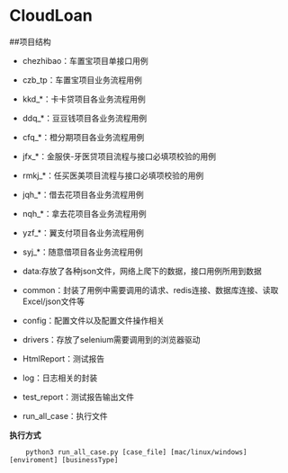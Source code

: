 # CloudLoan

##项目结构

- chezhibao：车置宝项目单接口用例
- czb_tp：车置宝项目业务流程用例
- kkd_*：卡卡贷项目各业务流程用例
- ddq_*：豆豆钱项目各业务流程用例
- cfq_*：橙分期项目各业务流程用例
- jfx_*：金服侠-牙医贷项目流程与接口必填项校验的用例
- rmkj_*：任买医美项目流程与接口必填项校验的用例
- jqh_*：借去花项目各业务流程用例
- nqh_*：拿去花项目各业务流程用例
- yzf_*：翼支付项目各业务流程用例
- syj_*：随意借项目各业务流程用例


- data:存放了各种json文件，网络上爬下的数据，接口用例所用到数据
- common：封装了用例中需要调用的请求、redis连接、数据库连接、读取Excel/json文件等
- config：配置文件以及配置文件操作相关
- drivers：存放了selenium需要调用到的浏览器驱动
- HtmlReport：测试报告
- log：日志相关的封装
- test_report：测试报告输出文件

- run_all_case：执行文件


**执行方式**

        python3 run_all_case.py [case_file] [mac/linux/windows] [enviroment] [businessType]